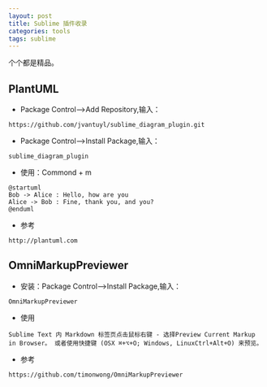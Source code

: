 ```yaml
---
layout: post
title: Sublime 插件收录 
categories: tools
tags: sublime
---
```


个个都是精品。

<!--more-->

## PlantUML

* Package Control-->Add Repository,输入：

```
https://github.com/jvantuyl/sublime_diagram_plugin.git
```

* Package Control-->Install Package,输入：

```
sublime_diagram_plugin
```

* 使用：Commond + m

```
@startuml
Bob -> Alice : Hello, how are you
Alice -> Bob : Fine, thank you, and you?
@enduml
```

* 参考

```
http://plantuml.com
```

## OmniMarkupPreviewer

* 安装：Package Control-->Install Package,输入：

```
OmniMarkupPreviewer
```

* 使用

```		
Sublime Text 内 Markdown 标签页点击鼠标右键 - 选择Preview Current Markup in Browser。 或者使用快捷键 (OSX ⌘+⌥+O; Windows, LinuxCtrl+Alt+O) 来预览。
```

* 参考

```
https://github.com/timonwong/OmniMarkupPreviewer
```